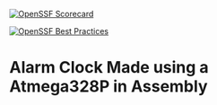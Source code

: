 [![OpenSSF Scorecard](https://api.scorecard.dev/projects/github.com/Sinowa-Programming/ASM_AVR_Alarm_Clock/badge)](https://scorecard.dev/viewer/?uri=github.com/Sinowa-Programming/ASM_AVR_Alarm_Clock)

[![OpenSSF Best Practices](https://www.bestpractices.dev/projects/10332/badge)](https://www.bestpractices.dev/projects/10332)
# Alarm Clock Made using a Atmega328P in Assembly
